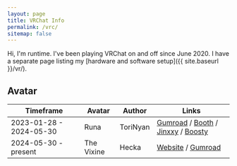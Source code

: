 ```yaml
---
layout: page
title: VRChat Info
permalink: /vrc/
sitemap: false
---
```


Hi, I'm runtime. I've been playing VRChat on and off since June 2020. I have a separate page listing my [hardware and software setup]({{ site.baseurl }}/vr/).

## Avatar

| Timeframe               | Avatar     | Author   | Links                                                                                                                                                                                                                               |
| ----------------------- | ---------- | -------- | ----------------------------------------------------------------------------------------------------------------------------------------------------------------------------------------------------------------------------------- |
| 2023-01-28 - 2024-05-30 | Runa       | ToriNyan | [Gumroad](https://torinyan.gumroad.com/l/bizccx) / [Booth](https://tori-nyan.booth.pm/items/4474266) / [Jinxxy](https://jinxxy.com/Torinyan/Runa) / [Boosty](https://boosty.to/torinyan/posts/ec96ae45-6456-4ae4-b25f-d24bb1be036b) |
| 2024-05-30 - present    | The Vixine | Hecka    | [Website](https://www.hecka.space/vix/) / [Gumroad](https://hecka.gumroad.com/l/Vixine)                                                                                                                                             |
